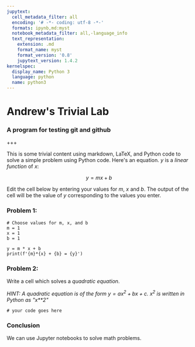 ```yaml
---
jupytext:
  cell_metadata_filter: all
  encoding: '# -*- coding: utf-8 -*-'
  formats: ipynb,md:myst
  notebook_metadata_filter: all,-language_info
  text_representation:
    extension: .md
    format_name: myst
    format_version: '0.8'
    jupytext_version: 1.4.2
kernelspec:
  display_name: Python 3
  language: python
  name: python3
---
```


# Andrew's Trivial Lab 
### A program for testing git and github

+++

This is some trivial content using markdown, LaTeX, and Python code to solve a simple problem using Python code. Here's an equation. $y$ is a *linear function* of $x$:


$$
    y = mx + b\tag{equation of a line}
$$


Edit the cell below by entering your values for $m$, $x$ and $b$. The output of the cell will be the value of $y$ corresponding to the values you enter.

### Problem 1:

```{code-cell} ipython3
# Choose values for m, x, and b
m = 1
x = 1
b = 1

y = m * x + b
print(f'{m}*{x} + {b} = {y}')
```

### Problem 2:
Write a cell which solves a *quadratic equation*. 

*HINT: A quadratic equation is of the form $y = ax^2 + bx + c$. $x^2$ is written in Python as "x**2"*

```{code-cell} ipython3
# your code goes here
```

### Conclusion
We can use Jupyter notebooks to solve math problems.

